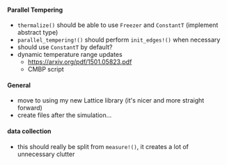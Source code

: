 #### Parallel Tempering

- `thermalize()` should be able to use `Freezer` and `ConstantT` (implement abstract type)
- `parallel_tempering!()` should perform `init_edges!()` when necessary
- should use `ConstantT` by default?
- dynamic temperature range updates
  - https://arxiv.org/pdf/1501.05823.pdf
  - CMBP script


#### General

- move to using my new Lattice library (it's nicer and more straight forward)
- create files after the simulation... 


#### data collection

- this should really be split from `measure!()`, it creates a lot of unnecessary clutter
